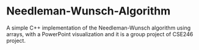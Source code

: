 # Needleman-Wunsch-Algorithm
A simple C++ implementation of the Needleman-Wunsch algorithm using arrays, with a PowerPoint visualization and it is a group project of CSE246 project.
